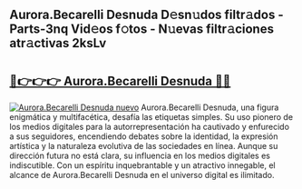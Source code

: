 ## Aurora.Becarelli Desnuda D𝚎sn𝚞dos filtr𝚊dos - Parts-3nq Vid𝚎os f𝚘tos - N𝚞evas filtr𝚊ciones atr𝚊ctivas 2ksLv

# <h2><a href="http://mb2uxm8.tromn.icu/?c=Aurora.Becarelli+Desnuda">🔗👉👉👉 Aurora.Becarelli Desnuda 🔗🔗</a></h2>

[![Aurora.Becarelli Desnuda nuevo](https://i.imgur.com/pEAQMta.gif)](http://mb2uxm8.tromn.icu/?c=Aurora.Becarelli+Desnuda)
Aurora.Becarelli Desnuda, una figura enigmática y multifacética, desafía las etiquetas simples. Su uso pionero de los medios digitales para la autorrepresentación ha cautivado y enfurecido a sus seguidores, encendiendo debates sobre la identidad, la expresión artística y la naturaleza evolutiva de las sociedades en línea. Aunque su dirección futura no está clara, su influencia en los medios digitales es indiscutible. Con un espíritu inquebrantable y un atractivo innegable, el alcance de Aurora.Becarelli Desnuda en el universo digital es ilimitado.
